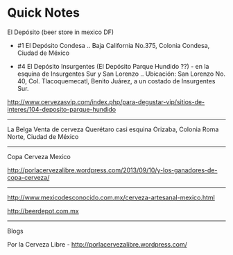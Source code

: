 
# Quick Notes


El Depósito (beer store in mexico DF)

- #1 El Depósito Condesa
  .. Baja California No.375, Colonia Condesa, Ciudad de México

- #4 El Depósito Insurgentes  (El Depósito Parque Hundido ??) -  en la esquina de Insurgentes Sur y San Lorenzo
  .. Ubicación: San Lorenzo No. 40, Col. Tlacoquemecatl, Benito Juárez, a un costado de Insurgentes Sur.
  
  
http://www.cervezasvip.com/index.php/para-degustar-vip/sitios-de-interes/104-deposito-parque-hundido

---
La Belga
Venta de cerveza
Querétaro casi esquina Orizaba, Colonia Roma Norte, Ciudad de México

------

Copa Cerveza Mexico

http://porlacervezalibre.wordpress.com/2013/09/10/y-los-ganadores-de-copa-cerveza/


--------
http://www.mexicodesconocido.com.mx/cerveza-artesanal-mexico.html

http://beerdepot.com.mx




----

Blogs

Por la Cerveza Libre  - http://porlacervezalibre.wordpress.com/